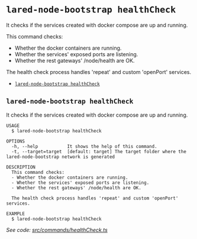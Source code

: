 `lared-node-bootstrap healthCheck`
==============================

It checks if the services created with docker compose are up and running.

This command checks:
- Whether the docker containers are running.
- Whether the services' exposed ports are listening.
- Whether the rest gateways' /node/health are OK.

The health check process handles 'repeat' and custom 'openPort' services.

* [`lared-node-bootstrap healthCheck`](#lared-node-bootstrap-healthcheck)

## `lared-node-bootstrap healthCheck`

It checks if the services created with docker compose are up and running.

```
USAGE
  $ lared-node-bootstrap healthCheck

OPTIONS
  -h, --help           It shows the help of this command.
  -t, --target=target  [default: target] The target folder where the lared-node-bootstrap network is generated

DESCRIPTION
  This command checks:
  - Whether the docker containers are running.
  - Whether the services' exposed ports are listening.
  - Whether the rest gateways' /node/health are OK.

  The health check process handles 'repeat' and custom 'openPort' services.

EXAMPLE
  $ lared-node-bootstrap healthCheck
```

_See code: [src/commands/healthCheck.ts](https://github.com/lared-association/lared-node-bootstrap/blob/master/src/commands/healthCheck.ts)_
